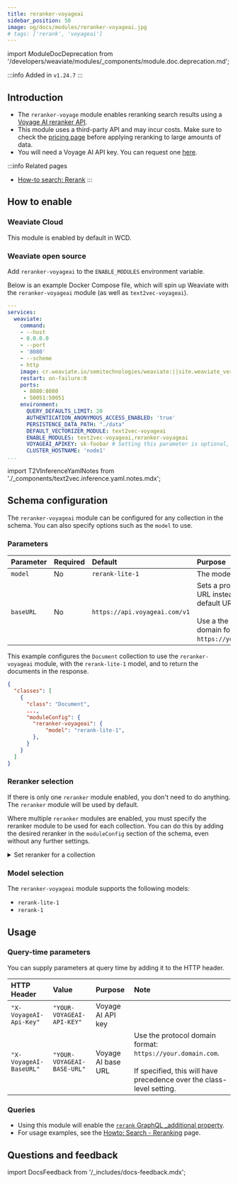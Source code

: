 ```yaml
---
title: reranker-voyageai
sidebar_position: 50
image: og/docs/modules/reranker-voyageai.jpg
# tags: ['rerank', 'voyageai']
---
```


import ModuleDocDeprecation from '/developers/weaviate/modules/_components/module.doc.deprecation.md';

<ModuleDocDeprecation provider="voyageai" />

:::info Added in `v1.24.7`
:::

## Introduction

- The `reranker-voyage` module enables reranking search results using a [Voyage AI reranker API](https://docs.voyageai.com/docs/reranker).
- This module uses a third-party API and may incur costs. Make sure to check the [pricing page](https://docs.voyageai.com/docs/pricing) before applying reranking to large amounts of data.
- You will need a Voyage AI API key. You can request one [here](https://www.voyageai.com/).

:::info Related pages
- [How-to search: Rerank](../../search/rerank.md)
:::

## How to enable

### Weaviate Cloud

This module is enabled by default in WCD.

### Weaviate open source

Add `reranker-voyageai` to the `ENABLE_MODULES` environment variable.

Below is an example Docker Compose file, which will spin up Weaviate with the `reranker-voyageai` module (as well as `text2vec-voyageai`).

```yaml
---
services:
  weaviate:
    command:
    - --host
    - 0.0.0.0
    - --port
    - '8080'
    - --scheme
    - http
    image: cr.weaviate.io/semitechnologies/weaviate:||site.weaviate_version||
    restart: on-failure:0
    ports:
     - 8080:8080
     - 50051:50051
    environment:
      QUERY_DEFAULTS_LIMIT: 20
      AUTHENTICATION_ANONYMOUS_ACCESS_ENABLED: 'true'
      PERSISTENCE_DATA_PATH: "./data"
      DEFAULT_VECTORIZER_MODULE: text2vec-voyageai
      ENABLE_MODULES: text2vec-voyageai,reranker-voyageai
      VOYAGEAI_APIKEY: sk-foobar # Setting this parameter is optional, you can also provide the API key at query time.
      CLUSTER_HOSTNAME: 'node1'
...
```

import T2VInferenceYamlNotes from './_components/text2vec.inference.yaml.notes.mdx';

<T2VInferenceYamlNotes apiname="VOYAGE_APIKEY"/>


## Schema configuration

The `reranker-voyageai` module can be configured for any collection in the schema. You can also specify options such as the `model` to use.

### Parameters

| Parameter | Required | Default | Purpose |
| :- | :- | :- | :- |
| `model` | No | `rerank-lite-1` | The model to use. |
| `baseURL` | No | `https://api.voyageai.com/v1` | Sets a proxy or other URL instead of the default URL. <br/><br/> Use a the protocol domain format: `https://your.domain.com`. |

This example configures the `Document` collection to use the `reranker-voyageai` module, with the `rerank-lite-1` model, and to return the documents in the response.

```json
{
  "classes": [
    {
      "class": "Document",
      ...,
      "moduleConfig": {
        "reranker-voyageai": {
            "model": "rerank-lite-1",
        },
      }
    }
  ]
}
```

### Reranker selection

If there is only one `reranker` module enabled, you don't need to do anything. The `reranker` module will be used by default.

Where multiple `reranker` modules are enabled, you must specify the reranker module to be used for each collection. You can do this by adding the desired reranker in the `moduleConfig` section of the schema, even without any further settings.

<details>
  <summary>Set reranker for a collection</summary>

```json
{
  "classes": [
    {
      "class": "Document",
      ...,
      "moduleConfig": {
        "reranker-voyageai": {},  // This will configure the 'Document' collection to use the 'reranker-voyageai' module
      }
    }
  ]
}
```

</details>

### Model selection

The `reranker-voyageai` module supports the following models:

- `rerank-lite-1`
- `rerank-1`

## Usage

### Query-time parameters

You can supply parameters at query time by adding it to the HTTP header.

| HTTP Header | Value | Purpose | Note |
| :- | :- | :- | :- |
| `"X-VoyageAI-Api-Key"` | `"YOUR-VOYAGEAI-API-KEY"` | Voyage AI API key | |
| `"X-VoyageAI-BaseURL"` | `"YOUR-VOYAGEAI-BASE-URL"` | Voyage AI base URL | Use the protocol domain format: `https://your.domain.com`. <br /><br /> If specified, this will have precedence over the class-level setting. |

### Queries

* Using this module will enable the [`rerank` GraphQL _additional property](../../api/graphql/additional-properties.md#rerank).
* For usage examples, see the [Howto: Search - Reranking](../../search/rerank.md) page.



## Questions and feedback

import DocsFeedback from '/_includes/docs-feedback.mdx';

<DocsFeedback/>
